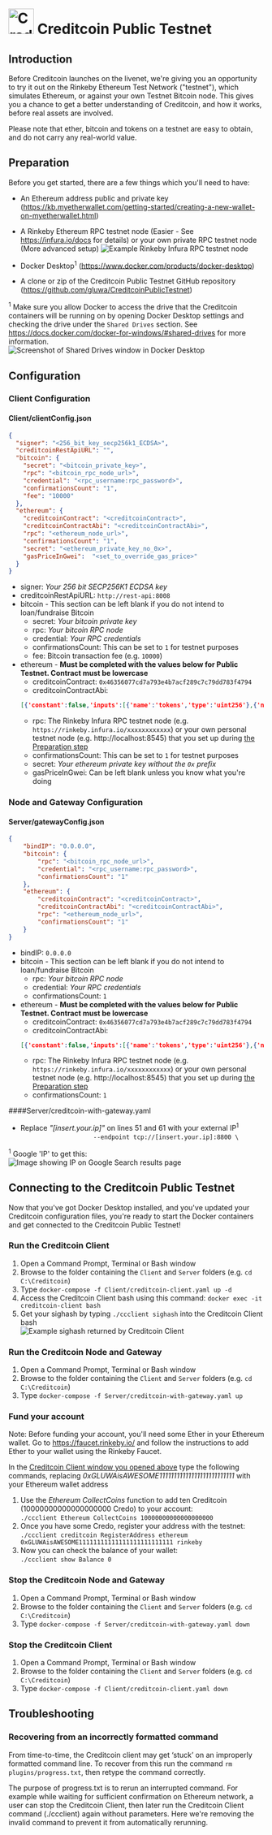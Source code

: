 # <img src="Images/logo.png" alt="Creditcoin" width="50" /> Creditcoin Public Testnet

## Introduction

Before Creditcoin launches on the livenet, we're giving you an opportunity to try it out on the Rinkeby Ethereum Test Network ("testnet"), which simulates Ethereum, or against your own Testnet Bitcoin node. This gives you a chance to get a better understanding of Creditcoin, and how it works, before real assets are involved.

Please note that ether, bitcoin and tokens on a testnet are easy to obtain, and do not carry any real-world value.


## Preparation

Before you get started, there are a few things which you'll need to have:
* An Ethereum address public and private key (https://kb.myetherwallet.com/getting-started/creating-a-new-wallet-on-myetherwallet.html)
* A Rinkeby Ethereum RPC testnet node (Easier - See https://infura.io/docs for details) or your own private RPC testnet node (More advanced setup)
![Example Rinkeby Infura RPC testnet node](Images/testnet-preparation-infura.png)

* Docker Desktop<sup>1</sup> (https://www.docker.com/products/docker-desktop)
* A clone or zip of the Creditcoin Public Testnet GitHub repository (https://github.com/gluwa/CreditcoinPublicTestnet)

<sup>1</sup> Make sure you allow Docker to access the drive that the Creditcoin containers will be running on by opening Docker Desktop settings and checking the drive under the `Shared Drives` section. See https://docs.docker.com/docker-for-windows/#shared-drives for more information.  
![Screenshot of Shared Drives window in Docker Desktop](Images/testnet-preparation-shareddrives.png)


## Configuration

### Client Configuration

#### Client/clientConfig.json
```json
{
  "signer": "<256_bit_key_secp256k1_ECDSA>",
  "creditcoinRestApiURL": "",
  "bitcoin": {
    "secret": "<bitcoin_private_key>",
    "rpc": "<bitcoin_rpc_node_url>",
    "credential": "<rpc_username:rpc_password>",
    "confirmationsCount": "1",
    "fee": "10000"
  },
  "ethereum": {
    "creditcoinContract": "<creditcoinContract>",
    "creditcoinContractAbi": "<creditcoinContractAbi>",
    "rpc": "<ethereum_node_url>",
    "confirmationsCount": "1",
    "secret": "<ethereum_private_key_no_0x>",
    "gasPriceInGwei":  "<set_to_override_gas_price>"
  }
}
```

 * signer: *Your 256 bit SECP256K1 ECDSA key*
 * creditcoinRestApiURL: `http://rest-api:8008`
 * bitcoin - This section can be left blank if you do not intend to loan/fundraise Bitcoin
   * secret: *Your bitcoin private key*
   * rpc: *Your bitcoin RPC node*
   * credential: *Your RPC credentials*
   * confirmationsCount: This can be set to `1` for testnet purposes
   * fee: Bitcoin transaction fee (e.g. `10000`)
 * ethereum - **Must be completed with the values below for Public Testnet. Contract must be lowercase**
   * creditcoinContract: `0x46356077cd7a793e4b7acf289c7c79dd783f4794`
   * creditcoinContractAbi:  
   ```json
   [{'constant':false,'inputs':[{'name':'tokens','type':'uint256'},{'name':'sighash','type':'string'}],'name':'burn','outputs':[{'name':'success','type':'bool'}],'payable':false,'stateMutability':'nonpayable','type':'function'},{'constant':false,'inputs':[{'name':'tokens','type':'uint256'},{'name':'sighash','type':'string'}],'name':'exchange','outputs':[{'name':'success','type':'bool'}],'payable':false,'stateMutability':'nonpayable','type':'function'},{'anonymous':false,'inputs':[{'indexed':false,'name':'burner','type':'address'},{'indexed':false,'name':'amount','type':'uint256'},{'indexed':false,'name':'sighash','type':'string'}],'name':'Exchanged','type':'event'},{'anonymous':false,'inputs':[{'indexed':false,'name':'amount','type':'uint256'}],'name':'strLen','type':'event'},{'constant':true,'inputs':[{'name':'tokenOwner','type':'address'}],'name':'balanceOf','outputs':[{'name':'balance','type':'uint256'}],'payable':false,'stateMutability':'view','type':'function'}]
   ```
   * rpc: The Rinkeby Infura RPC testnet node (e.g. `https://rinkeby.infura.io/xxxxxxxxxxxx`) or your own personal testnet node (e.g. http://localhost:8545) that you set up during [the Preparation step](#Preparation)
   * confirmationsCount: This can be set to `1` for testnet purposes
   * secret: *Your ethereum private key without the `0x` prefix*
   * gasPriceInGwei: Can be left blank unless you know what you're doing

### Node and Gateway Configuration

#### Server/gatewayConfig.json
```json
{
    "bindIP": "0.0.0.0",
    "bitcoin": {
        "rpc": "<bitcoin_rpc_node_url>",
        "credential": "<rpc_username:rpc_password>",
        "confirmationsCount": "1"
    },
    "ethereum": {
        "creditcoinContract": "<creditcoinContract>",
        "creditcoinContractAbi": "<creditcoinContractAbi>",
        "rpc": "<ethereum_node_url>",
        "confirmationsCount": "1"
    }
}
```
 * bindIP: `0.0.0.0`
 * bitcoin - This section can be left blank if you do not intend to loan/fundraise Bitcoin
   * rpc: *Your bitcoin RPC node*
   * credential: *Your RPC credentials*
   * confirmationsCount: `1`
 * ethereum - **Must be completed with the values below for Public Testnet. Contract must be lowercase**
   * creditcoinContract: `0x46356077cd7a793e4b7acf289c7c79dd783f4794`
   * creditcoinContractAbi:  
   ```json
   [{'constant':false,'inputs':[{'name':'tokens','type':'uint256'},{'name':'sighash','type':'string'}],'name':'burn','outputs':[{'name':'success','type':'bool'}],'payable':false,'stateMutability':'nonpayable','type':'function'},{'constant':false,'inputs':[{'name':'tokens','type':'uint256'},{'name':'sighash','type':'string'}],'name':'exchange','outputs':[{'name':'success','type':'bool'}],'payable':false,'stateMutability':'nonpayable','type':'function'},{'anonymous':false,'inputs':[{'indexed':false,'name':'burner','type':'address'},{'indexed':false,'name':'amount','type':'uint256'},{'indexed':false,'name':'sighash','type':'string'}],'name':'Exchanged','type':'event'},{'anonymous':false,'inputs':[{'indexed':false,'name':'amount','type':'uint256'}],'name':'strLen','type':'event'},{'constant':true,'inputs':[{'name':'tokenOwner','type':'address'}],'name':'balanceOf','outputs':[{'name':'balance','type':'uint256'}],'payable':false,'stateMutability':'view','type':'function'}]
   ```
   * rpc: The Rinkeby Infura RPC testnet node (e.g. `https://rinkeby.infura.io/xxxxxxxxxxxx`) or your own personal testnet node (e.g. http://localhost:8545) that you set up during [the Preparation step](#Preparation)
   * confirmationsCount: `1`

####Server/creditcoin-with-gateway.yaml
* Replace *"[insert.your.ip]"* on lines 51 and 61 with your external IP<sup>1</sup>  
`                    --endpoint tcp://[insert.your.ip]:8800 \`

<sup>1</sup> Google 'IP' to get this:  
![Image showing IP on Google Search results page](Images/testnet-configuration-ip.png)


## Connecting to the Creditcoin Public Testnet
Now that you've got Docker Desktop installed, and you've updated your Creditcoin configuration files, you're ready to start the Docker containers and get connected to the Creditcoin Public Testnet!

### Run the Creditcoin Client
1. Open a Command Prompt, Terminal or Bash window
2. Browse to the folder containing the `Client` and `Server` folders (e.g. `cd C:\Creditcoin`)
3. Type `docker-compose -f Client/creditcoin-client.yaml up -d`
4. Access the Creditcoin Client bash using this command: `docker exec -it creditcoin-client bash`
5. Get your sighash by typing `./ccclient sighash` into the Creditcoin Client bash  
![Example sighash returned by Creditcoin Client](Images/testnet-connecting-sighash.png)

### Run the Creditcoin Node and Gateway
1. Open a Command Prompt, Terminal or Bash window
2. Browse to the folder containing the `Client` and `Server` folders (e.g. `cd C:\Creditcoin`)
3. Type `docker-compose -f Server/creditcoin-with-gateway.yaml up`

### Fund your account
Note: Before funding your account, you'll need some Ether in your Ethereum wallet. Go to https://faucet.rinkeby.io/ and follow the instructions to add Ether to your wallet using the Rinkeby Faucet.

In the [Creditcoin Client window you opened above](#Run-the-Creditcoin-Client) type the following commands, replacing *0xGLUWAisAWESOME11111111111111111111111111* with your Ethereum wallet address  
1. Use the *Ethereum CollectCoins* function to add ten Creditcoin (10000000000000000000 Credo) to your account:  
`./ccclient Ethereum CollectCoins 10000000000000000000`
2. Once you have some Credo, register your address with the testnet:  
`./ccclient creditcoin RegisterAddress ethereum 0xGLUWAisAWESOME11111111111111111111111111 rinkeby`
3. Now you can check the balance of your wallet:  
`./ccclient show Balance 0`

### Stop the Creditcoin Node and Gateway
1. Open a Command Prompt, Terminal or Bash window
2. Browse to the folder containing the `Client` and `Server` folders (e.g. `cd C:\Creditcoin`)
3. Type `docker-compose -f Server/creditcoin-with-gateway.yaml down`

### Stop the Creditcoin Client
1. Open a Command Prompt, Terminal or Bash window
2. Browse to the folder containing the `Client` and `Server` folders (e.g. `cd C:\Creditcoin`)
3. Type `docker-compose -f Client/creditcoin-client.yaml down`


## Troubleshooting

### Recovering from an incorrectly formatted command
From time-to-time, the Creditcoin client may get ‘stuck’ on an improperly formatted command line. To recover from this run the command `rm plugins/progress.txt`, then retype the command correctly.

The purpose of progress.txt is to rerun an interrupted command. For example while waiting for sufficient confirmation on Ethereum network, a user can stop the Creditcoin Client, then later run the Creditcoin Client command (./ccclient) again without parameters. Here we're removing the invalid command to prevent it from automatically rerunning.